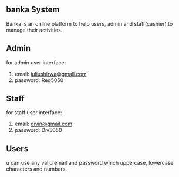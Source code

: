 ## banka System

Banka is an online platform to help users, admin and staff(cashier) to manage their activities.

## Admin

for admin user interface:
  1. email: juliushirwa@gmail.com
  2. password: Reg5050
  
## Staff

for staff user interface:
  1. email: divin@gmail.com
  2. password: Div5050
  
## Users

u can use any valid email and password which uppercase, lowercase characters and numbers.


